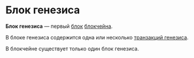 # Блок генезиса

**Блок генезиса** — первый [блок](/blockchain/block.md) [блокчейна](/blockchain/blockchain.md).

В блоке генезиса содержится одна или несколько [транзакций генезиса](/blockchain/transaction-type/genesis-transaction.md).

В блокчейне существует только один блок генезиса.
